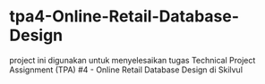 # tpa4-Online-Retail-Database-Design

project ini digunakan untuk menyelesaikan tugas Technical Project Assignment (TPA) #4 - Online Retail Database Design di Skilvul
